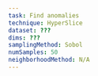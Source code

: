 ```yaml
---
task: Find anomalies
technique: HyperSlice
dataset: ???
dims: ???
samplingMethod: Sobol
numSamples: 50
neighborhoodMethod: N/A
---
```


